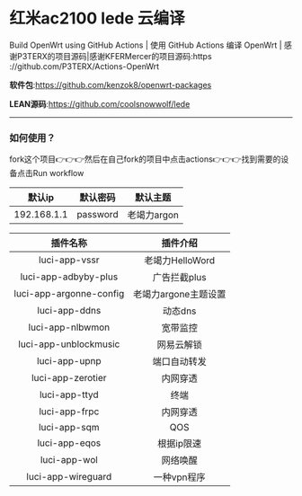 # 红米ac2100 lede 云编译
Build OpenWrt using GitHub Actions | 使用 GitHub Actions 编译 OpenWrt | 感谢P3TERX的项目源码|感谢KFERMercer的项目源码:https ://github.com/P3TERX/Actions-OpenWrt

**软件包**:https://github.com/kenzok8/openwrt-packages

**LEAN源码**:https://github.com/coolsnowwolf/lede

---
### 如何使用？
fork这个项目👉👉👉然后在自己fork的项目中点击actions👉👉👉找到需要的设备点击Run workflow

| 默认ip | 默认密码 | 默认主题|
| :---: | :---: |:---:|
|192.168.1.1|password|老竭力argon|


| 插件名称 | 插件介绍 |
| :---: | :---: |
|luci-app-vssr|老竭力HelloWord|
|luci-app-adbyby-plus|广告拦截plus|
|luci-app-argonne-config|老竭力argone主题设置|
|luci-app-ddns|动态dns|
|luci-app-nlbwmon|宽带监控|
|luci-app-unblockmusic|网易云解锁|
|luci-app-upnp|端口自动转发|
|luci-app-zerotier|内网穿透|
|luci-app-ttyd|终端|
|luci-app-frpc|内网穿透|
|luci-app-sqm|QOS|
|luci-app-eqos|根据ip限速|
|luci-app-wol|网络唤醒|
|luci-app-wireguard|一种vpn程序|

